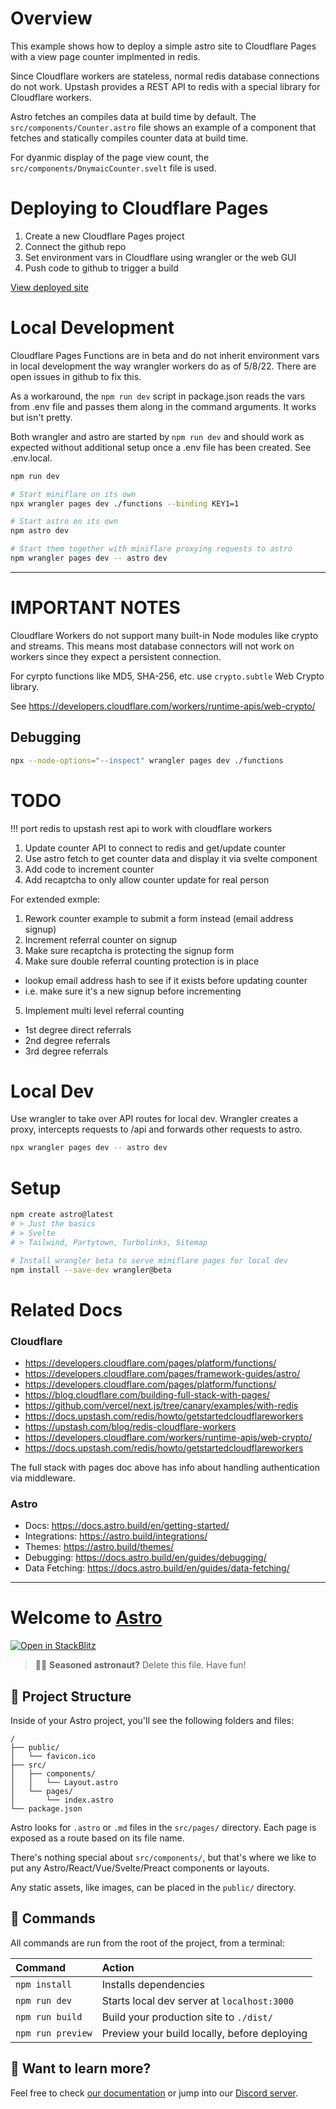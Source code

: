 # Overview

This example shows how to deploy a simple astro site to Cloudflare Pages with a view page counter implmented in redis.

Since Cloudflare workers are stateless, normal redis database connections do not work. Upstash provides a REST API to redis with a special library for Cloudflare workers.

Astro fetches an compiles data at build time by default. The `src/components/Counter.astro` file shows an example of a component that fetches and statically compiles counter data at build time.

For dyanmic display of the page view count, the `src/components/DnymaicCounter.svelt` file is used.


# Deploying to Cloudflare Pages

1. Create a new Cloudflare Pages project
2. Connect the github repo
3. Set environment vars in Cloudflare using wrangler or the web GUI
4. Push code to github to trigger a build

[View deployed site](https://astro-cloudflare-page-redis-counter-example.pages.dev/)


# Local Development

Cloudflare Pages Functions are in beta and do not inherit environment vars in local development the way wrangler workers do as of 5/8/22. There are open issues in github to fix this.

As a workaround, the `npm run dev` script in package.json reads the vars from .env file and passes them along in the command arguments. It works but isn't pretty.

Both wrangler and astro are started by `npm run dev` and should work as expected without additional setup once a .env file has been created. See .env.local.

```bash
npm run dev

# Start miniflare on its own
npx wrangler pages dev ./functions --binding KEY1=1

# Start astro on its own
npm astro dev

# Start them together with miniflare proxying requests to astro
npm wrangler pages dev -- astro dev
```

---

# IMPORTANT NOTES

Cloudflare Workers do not support many built-in Node modules like crypto and streams. This means most database connectors will not work on workers since they expect a persistent connection.

For cyrpto functions like MD5, SHA-256, etc. use `crypto.subtle` Web Crypto library.

See https://developers.cloudflare.com/workers/runtime-apis/web-crypto/



## Debugging

```bash
npx --node-options="--inspect" wrangler pages dev ./functions
```

# TODO

!!! port redis to upstash rest api to work with cloudflare workers

1. Update counter API to connect to redis and get/update counter
2. Use astro fetch to get counter data and display it via svelte component
3. Add code to increment counter
4. Add recaptcha to only allow counter update for real person

For extended exmple:
1. Rework counter example to submit a form instead (email address signup)
2. Increment referral counter on signup
3. Make sure recaptcha is protecting the signup form
4. Make sure double referral counting protection is in place
  - lookup email address hash to see if it exists before updating counter
  - i.e. make sure it's a new signup before incrementing
5. Implement multi level referral counting
  - 1st degree direct referrals
  - 2nd degree referrals
  - 3rd degree referrals


# Local Dev

Use wrangler to take over API routes for local dev. Wrangler creates a proxy, intercepts
requests to /api and forwards other requests to astro.

```bash
npx wrangler pages dev -- astro dev
```


# Setup

```bash
npm create astro@latest
# > Just the basics
# > Svelte
# > Tailwind, Partytown, Turbolinks, Sitemap

# Install wrangler beta to serve miniflare pages for local dev
npm install --save-dev wrangler@beta
```

# Related Docs

### Cloudflare
- https://developers.cloudflare.com/pages/platform/functions/
- https://developers.cloudflare.com/pages/framework-guides/astro/
- https://developers.cloudflare.com/pages/platform/functions/
- https://blog.cloudflare.com/building-full-stack-with-pages/
- https://github.com/vercel/next.js/tree/canary/examples/with-redis
- https://docs.upstash.com/redis/howto/getstartedcloudflareworkers
- https://upstash.com/blog/redis-cloudflare-workers
- https://developers.cloudflare.com/workers/runtime-apis/web-crypto/
- https://docs.upstash.com/redis/howto/getstartedcloudflareworkers

The full stack with pages doc above has info about handling authentication via middleware.

### Astro

- Docs: https://docs.astro.build/en/getting-started/
- Integrations: https://astro.build/integrations/
- Themes: https://astro.build/themes/
- Debugging: https://docs.astro.build/en/guides/debugging/
- Data Fetching: https://docs.astro.build/en/guides/data-fetching/



---

# Welcome to [Astro](https://astro.build)

[![Open in StackBlitz](https://developer.stackblitz.com/img/open_in_stackblitz.svg)](https://stackblitz.com/github/withastro/astro/tree/latest/examples/starter)

> 🧑‍🚀 **Seasoned astronaut?** Delete this file. Have fun!

## 🚀 Project Structure

Inside of your Astro project, you'll see the following folders and files:

```
/
├── public/
│   └── favicon.ico
├── src/
│   ├── components/
│   │   └── Layout.astro
│   └── pages/
│       └── index.astro
└── package.json
```

Astro looks for `.astro` or `.md` files in the `src/pages/` directory. Each page is exposed as a route based on its file name.

There's nothing special about `src/components/`, but that's where we like to put any Astro/React/Vue/Svelte/Preact components or layouts.

Any static assets, like images, can be placed in the `public/` directory.

## 🧞 Commands

All commands are run from the root of the project, from a terminal:

| Command           | Action                                       |
| :---------------- | :------------------------------------------- |
| `npm install`     | Installs dependencies                        |
| `npm run dev`     | Starts local dev server at `localhost:3000`  |
| `npm run build`   | Build your production site to `./dist/`      |
| `npm run preview` | Preview your build locally, before deploying |

## 👀 Want to learn more?

Feel free to check [our documentation](https://github.com/withastro/astro) or jump into our [Discord server](https://astro.build/chat).
